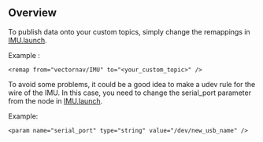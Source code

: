 ## Overview

To publish data onto your custom topics, simply change the remappings
in [IMU.launch](../launch/IMU.launch).

Example :

`<remap from="vectornav/IMU" to="<your_custom_topic>" />`

To avoid some problems, it could be a good idea to make a udev rule for the wire of the IMU. In this case, you need to change the serial_port parameter from the node in [IMU.launch](../launch/IMU.launch).

Example:

 `<param name="serial_port" type="string" value="/dev/new_usb_name" />`
